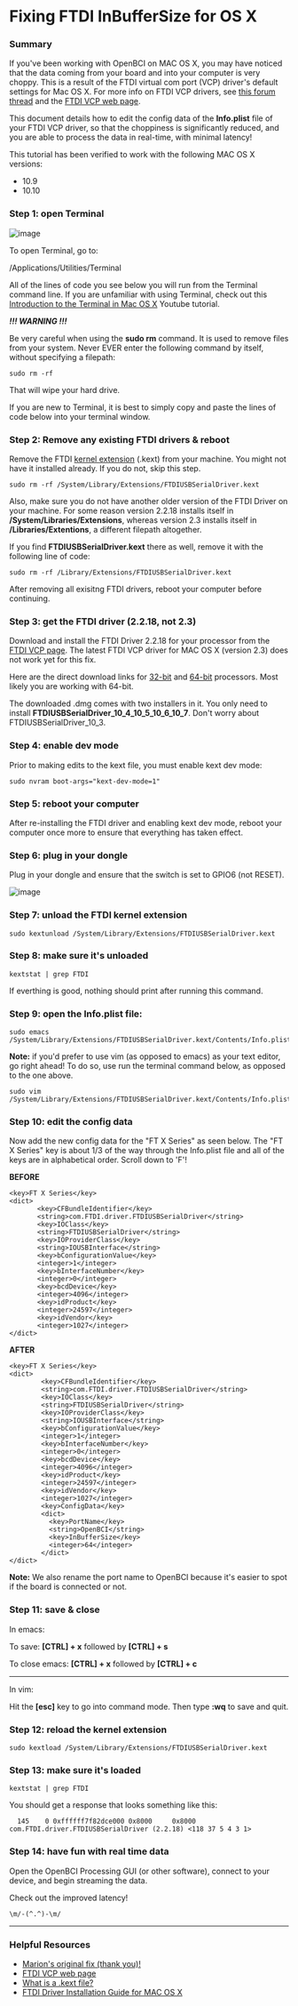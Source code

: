 
# Fixing FTDI InBufferSize for OS X

### Summary

If you've been working with OpenBCI on MAC OS X, you may have noticed that the data coming from your board and into your computer is very choppy. This is a result of the FTDI virtual com port (VCP) driver's default settings for Mac OS X. For more info on FTDI VCP drivers, see [this forum thread](http://openbci.com/forum/index.php?p=/discussion/196/os-x-and-virtual-com-ports-mavericks-yosemite-note) and the [FTDI VCP web page](http://www.ftdichip.com/Drivers/VCP.htm).

This document details how to edit the config data of the **Info.plist** file of your FTDI VCP driver, so that the choppiness is significantly reduced, and you are able to process the data in real-time, with minimal latency!

This tutorial has been verified to work with the following MAC OS X versions:

- 10.9
- 10.10


### Step 1: open Terminal

![image](../assets/images/Terminal.png)

To open Terminal, go to: 

/Applications/Utilities/Terminal

All of the lines of code you see below you will run from the Terminal command line. If you are unfamiliar with using Terminal, check out this [Introduction to the Terminal in Mac OS X](https://www.youtube.com/watch?v=yIY3iPDVUBg) Youtube tutorial.

***!!! WARNING !!!*** 

Be very careful when using the **sudo rm** command. It is used to remove files from your system. Never EVER enter the following command by itself, without specifying a filepath: 

```
sudo rm -rf
```
That will wipe your hard drive.

If you are new to Terminal, it is best to simply copy and paste the lines of code below into your terminal window.


### Step 2: Remove any existing FTDI drivers & reboot

Remove the FTDI [kernel extension](http://forums.macnn.com/79/developer-center/81624/what-is-a-kext-file/) (.kext) from your machine. You might not have it  installed already. If you do not, skip this step.

```
sudo rm -rf /System/Library/Extensions/FTDIUSBSerialDriver.kext
```

Also, make sure you do not have another older version of the FTDI Driver on your machine. For some reason version 2.2.18 installs itself in **/System/Libraries/Extensions**, whereas version 2.3 installs itself in **/Libraries/Extentions**, a different filepath altogether.

If you find **FTDIUSBSerialDriver.kext** there as well, remove it with the following line of code:

```
sudo rm -rf /Library/Extensions/FTDIUSBSerialDriver.kext
```

After removing all exisitng FTDI drivers, reboot your computer before continuing.

### Step 3: get the FTDI driver (2.2.18, not 2.3)

Download and install the FTDI Driver 2.2.18 for your processor from the [FTDI VCP page](http://www.ftdichip.com/Drivers/VCP.htm). The latest FTDI VCP driver for MAC OS X (version 2.3) does not work yet for this fix.

Here are the direct download links for [32-bit](http://www.ftdichip.com/drivers/VCP/MacOSX/FTDIUSBSerialDriver_v2_2_18.dmg) and [64-bit](http://www.ftdichip.com/Drivers/VCP/MacOSX/FTDIUSBSerialDriver_v2_2_18.dmg) processors. Most likely you are working with 64-bit.

The downloaded .dmg comes with two installers in it. You only need to install **FTDIUSBSerialDriver_10_4_10_5_10_6_10_7**. Don't worry about FTDIUSBSerialDriver_10_3.

### Step 4: enable dev mode

Prior to making edits to the kext file, you must enable kext dev mode:

```
sudo nvram boot-args="kext-dev-mode=1"
```

### Step 5: reboot your computer

After re-installing the FTDI driver and enabling kext dev mode, reboot your computer once more to ensure that everything has taken effect.

### Step 6: plug in your dongle

Plug in your dongle and ensure that the switch is set to GPIO6 (not RESET). 

![image](../assets/images/dongleConnection.png)

### Step 7: unload the FTDI kernel extension 

```
sudo kextunload /System/Library/Extensions/FTDIUSBSerialDriver.kext
```

### Step 8: make sure it's unloaded

```
kextstat | grep FTDI
```
If everthing is good, nothing should print after running this command.

### Step 9: open the Info.plist file:

```
sudo emacs /System/Library/Extensions/FTDIUSBSerialDriver.kext/Contents/Info.plist
```
**Note:** if you'd prefer to use vim (as opposed to emacs) as your text editor, go right ahead! To do so, use run the terminal command below, as opposed to the one above.

```
sudo vim /System/Library/Extensions/FTDIUSBSerialDriver.kext/Contents/Info.plist
```

### Step 10: edit the config data

Now add the new config data for the "FT X Series" as seen below. The "FT X Series" key is about 1/3 of the way through the Info.plist file and all of the keys are in alphabetical order. Scroll down to 'F'!

**BEFORE**

```
<key>FT X Series</key>
<dict>
       <key>CFBundleIdentifier</key>                               
 	   <string>com.FTDI.driver.FTDIUSBSerialDriver</string>
       <key>IOClass</key>
       <string>FTDIUSBSerialDriver</string>
       <key>IOProviderClass</key>
       <string>IOUSBInterface</string>
       <key>bConfigurationValue</key>
       <integer>1</integer>
       <key>bInterfaceNumber</key>
       <integer>0</integer>
       <key>bcdDevice</key>
       <integer>4096</integer>
       <key>idProduct</key>
       <integer>24597</integer>
       <key>idVendor</key>
       <integer>1027</integer>
</dict>
```

**AFTER**

```
<key>FT X Series</key>
<dict>
      	<key>CFBundleIdentifier</key>
    	<string>com.FTDI.driver.FTDIUSBSerialDriver</string>
     	<key>IOClass</key>
        <string>FTDIUSBSerialDriver</string>
        <key>IOProviderClass</key>
        <string>IOUSBInterface</string>
        <key>bConfigurationValue</key>
        <integer>1</integer>
        <key>bInterfaceNumber</key>
        <integer>0</integer>
        <key>bcdDevice</key>
        <integer>4096</integer>
        <key>idProduct</key>
        <integer>24597</integer>
        <key>idVendor</key>
        <integer>1027</integer>
        <key>ConfigData</key>
        <dict>
          <key>PortName</key>
          <string>OpenBCI</string>
          <key>InBufferSize</key>
          <integer>64</integer>
        </dict>
</dict>
```
**Note:** We also rename the port name to OpenBCI because it's easier to spot if the board is connected or not.

### Step 11: save & close

In emacs:

To save:
**[CTRL] + x**
followed by 
**[CTRL] + s**

To close emacs:
**[CTRL] + x**
followed by 
**[CTRL] + c**

---------------

In vim:

Hit the **[esc]** key to go into command mode.
Then type **:wq** to save and quit.


### Step 12: reload the kernel extension
```
sudo kextload /System/Library/Extensions/FTDIUSBSerialDriver.kext
```

### Step 13: make sure it's loaded
```
kextstat | grep FTDI
```
You should get a response that looks something like this:

```
  145    0 0xffffff7f82dce000 0x8000     0x8000     com.FTDI.driver.FTDIUSBSerialDriver (2.2.18) <118 37 5 4 3 1>
```

### Step 14: have fun with real time data 

Open the OpenBCI Processing GUI (or other software), connect to your device, and begin streaming the data. 

Check out the improved latency!

```
\m/-(^.^)-\m/
```
  

------------


### Helpful Resources

- [Marion's original fix (thank you)!](http://ebrain.io/openbci-ftdi-driver/)
- [FTDI VCP web page](http://www.ftdichip.com/Drivers/VCP.htm)
- [What is a .kext file?](http://forums.macnn.com/79/developer-center/81624/what-is-a-kext-file/)
- [FTDI Driver Installation Guide for MAC OS X](http://www.ftdichip.com/Support/Documents/AppNotes/AN_134_FTDI_Drivers_Installation_Guide_for_MAC_OSX.pdf)


